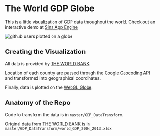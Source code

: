 # The World GDP Globe

This is a little visualization of GDP data throughout the world.
Check out an interactive demo at [Sina App Engine](http://worldgdp.sinaapp.com)

![github users plotted on a globe](http://fmn.rrimg.com/fmn064/20140913/1750/large_1XrG_24aa00005f561190.jpg)

## Creating the Visualization

All data is provided by [THE WORLD BANK](http://data.worldbank.org/indicator/NY.GDP.MKTP.CD).

Location of each country are passed through the [Google Geocoding API](https://developers.google.com/maps/documentation/geocoding/)
and transformed into geographical coordinates.

Finally, data is plotted on the [WebGL Globe](http://code.google.com/p/webgl-globe/).

## Anatomy of the Repo

Code to transform the data is in `master/GDP_DataTransform`.

Original data from [THE WORLD BANK](http://data.worldbank.org/indicator/NY.GDP.MKTP.CD) is in `master/GDP_DataTransform/world_GDP_2004_2013.xlsx`

